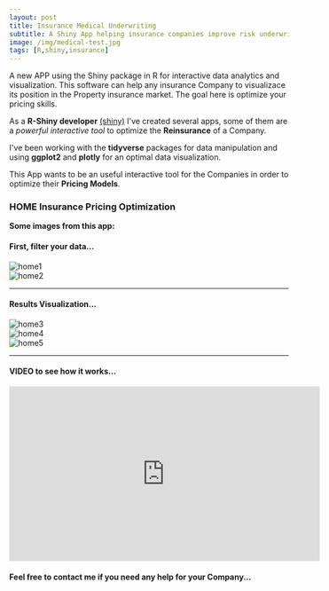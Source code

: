 ```yaml
---
layout: post
title: Insurance Medical Underwriting
subtitle: A Shiny App helping insurance companies improve risk underwriting
image: /img/medical-test.jpg
tags: [R,shiny,insurance]
---
```


A new APP using the Shiny package in R for interactive data analytics and visualization. This software can help any insurance Company to visualizace its position in the Property insurance market. The goal here is optimize your pricing skills.  

As a **R-Shiny developer** [(shiny)](http://shiny.rstudio.com/tutorial/) I've created several apps, some of them are a *powerful interactive tool* to optimize the **Reinsurance** of a Company.

I've been working with the **tidyverse** packages for data manipulation and using **ggplot2** and **plotly** for an optimal data visualization. 

This App wants to be an useful interactive tool for the Companies in order to optimize their **Pricing Models**. 

### HOME Insurance Pricing Optimization
**Some images from this app:**

#### First, filter your data...
![home1](https://i.ibb.co/vhX1YXK/home-1.png)
<br>
![home2](https://i.ibb.co/R7BbLW4/home-2.png)
* * *
#### Results Visualization...
![home3](https://i.ibb.co/jkMJdwK/home-3.png)
<br>
![home4](https://i.ibb.co/PQ0tDwr/home-4.png)
<br>
![home5](https://i.ibb.co/YZQhgXP/home-5.png)

* * *

#### VIDEO to see how it works...
<iframe width="560" height="315" src="https://youtube.com/embed/PRmvaZthXcw" frameborder="0" allow="accelerometer; autoplay; encrypted-media; gyroscope; picture-in-picture" allowfullscreen></iframe>

#### Feel free to contact me if you need any help for your Company...
